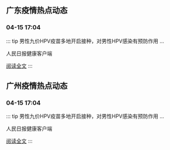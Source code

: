 
## 广东疫情热点动态

  
### 04-15 17:04
::: tip 男性九价HPV疫苗多地开启接种，对男性HPV感染有预防作用
...

人民日报健康客户端

[阅读全文](https://view.inews.qq.com/a/20250415A070RQ00?uid=101705948131&chlid=_qqnews_custom_search_pictext)
:::


## 广州疫情热点动态

  
### 04-15 17:04
::: tip 男性九价HPV疫苗多地开启接种，对男性HPV感染有预防作用
...

人民日报健康客户端

[阅读全文](https://view.inews.qq.com/a/20250415A070RQ00?uid=101705948131&chlid=_qqnews_custom_search_pictext)
:::

